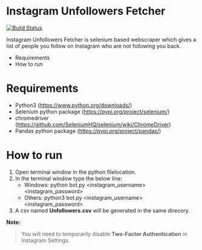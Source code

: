 ﻿# Instagram Unfollowers Fetcher

[![Build Status](https://travis-ci.org/joemccann/dillinger.svg?branch=master)](https://github.com/rupesh-biswas/Instagram_Unfollowers)

Instagram Unfollowers Fetcher is selenium based webscraper which gives a list of people you follow on Instagram who are not following you back.

  - Requirements
  - How to run

# Requirements
  - Python3 (https://www.python.org/downloads/)
  - Selenium python package (https://pypi.org/project/selenium/)
  - chromedriver (https://github.com/SeleniumHQ/selenium/wiki/ChromeDriver)
  - Pandas python package (https://pypi.org/project/pandas/)

# How to run
  1. Open terminal window in the python filelocation.
  2. In the terminal window type the below line:
        - Windows: python bot.py <instagram_username> <instagram_password>
        - Others: python3 bot.py <instagram_username> <instagram_password>
  3. A csv named **Unfollowers.csv** will be generated in the same direcory. 

**Note:**
> You will need to temporarily disable **Two-Factor Authentication** in Instagram Settings.
